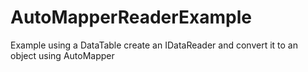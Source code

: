 AutoMapperReaderExample
=======================

Example using a DataTable create an IDataReader and convert it to an object using AutoMapper